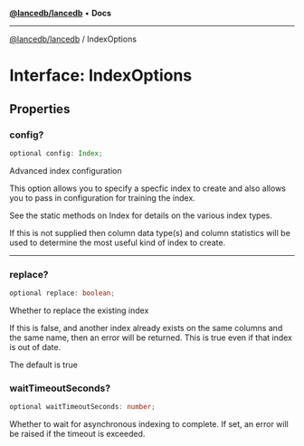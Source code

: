 [**@lancedb/lancedb**](../README.md) • **Docs**

***

[@lancedb/lancedb](../globals.md) / IndexOptions

# Interface: IndexOptions

## Properties

### config?

```ts
optional config: Index;
```

Advanced index configuration

This option allows you to specify a specfic index to create and also
allows you to pass in configuration for training the index.

See the static methods on Index for details on the various index types.

If this is not supplied then column data type(s) and column statistics
will be used to determine the most useful kind of index to create.

***

### replace?

```ts
optional replace: boolean;
```

Whether to replace the existing index

If this is false, and another index already exists on the same columns
and the same name, then an error will be returned.  This is true even if
that index is out of date.

The default is true

### waitTimeoutSeconds?

```ts
optional waitTimeoutSeconds: number;
```


Whether to wait for asynchronous indexing to complete. If set, an error will be raised if the timeout is exceeded.
